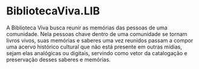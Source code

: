 # BibliotecaViva.LIB
A Biblioteca Viva busca reunir as memórias das pessoas de uma comunidade. Nela pessoas chave dentro de uma comunidade se tornam livros vivos, suas memórias e saberes uma vez reunidos passam a compor uma acervo histórico cultural que não está presente em outras mídias, sejam elas analógicas ou digitais, servindo como vetor da catalogação e preservação desses saberes e memórias.
